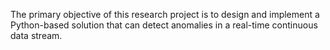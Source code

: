 The primary objective of this research project is to design and implement a Python-based solution that can detect anomalies in a real-time continuous data stream.
